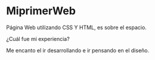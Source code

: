 # MiprimerWeb
Página Web utilizando CSS Y HTML, es sobre el espacio.

¿Cuál fue mi experiencia?

Me encanto el ir desarrollando e ir pensando en el diseño.
